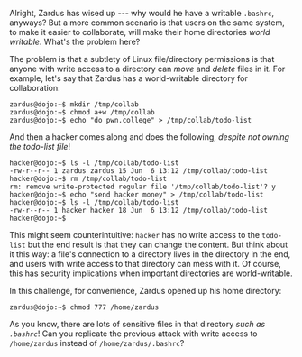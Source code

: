 Alright, Zardus has wised up --- why would he have a writable `.bashrc`, anyways?
But a more common scenario is that users on the same system, to make it easier to collaborate, will make their home directories _world writable_.
What's the problem here?

The problem is that a subtlety of Linux file/directory permissions is that anyone with write access to a directory can _move_ and _delete_ files in it.
For example, let's say that Zardus has a world-writable directory for collaboration:

```console
zardus@dojo:~$ mkdir /tmp/collab
zardus@dojo:~$ chmod a+w /tmp/collab
zardus@dojo:~$ echo "do pwn.college" > /tmp/collab/todo-list
```

And then a hacker comes along and does the following, _despite not owning the todo-list file_!

```console
hacker@dojo:~$ ls -l /tmp/collab/todo-list
-rw-r--r-- 1 zardus zardus 15 Jun  6 13:12 /tmp/collab/todo-list
hacker@dojo:~$ rm /tmp/collab/todo-list
rm: remove write-protected regular file '/tmp/collab/todo-list'? y
hacker@dojo:~$ echo "send hacker money" > /tmp/collab/todo-list
hacker@dojo:~$ ls -l /tmp/collab/todo-list
-rw-r--r-- 1 hacker hacker 18 Jun  6 13:12 /tmp/collab/todo-list
hacker@dojo:~$
```

This might seem counterintuitive: `hacker` has no write access to the `todo-list` but the end result is that they can change the content.
But think about it this way: a file's connection to a directory lives in the directory in the end, and users with write access to that directory can mess with it.
Of course, this has security implications when important directories are world-writable.

In this challenge, for convenience, Zardus opened up his home directory:

```console
zardus@dojo:~$ chmod 777 /home/zardus
```

As you know, there are lots of sensitive files in that directory _such as `.bashrc`_!
Can you replicate the previous attack with write access to `/home/zardus` instead of `/home/zardus/.bashrc`?
